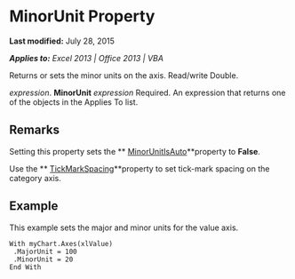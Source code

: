 
# MinorUnit Property

 **Last modified:** July 28, 2015

 _**Applies to:** Excel 2013 | Office 2013 | VBA_

Returns or sets the minor units on the axis. Read/write Double.

 _expression_. **MinorUnit**
 _expression_ Required. An expression that returns one of the objects in the Applies To list.

## Remarks

Setting this property sets the  ** [MinorUnitIsAuto](ca6a18d5-f93f-4801-7704-4d3a25b633cb.md)**property to  **False**.

Use the  ** [TickMarkSpacing](5c8abc42-b0bc-882d-ebdf-7125a92b121b.md)**property to set tick-mark spacing on the category axis.


## Example

This example sets the major and minor units for the value axis.


```
With myChart.Axes(xlValue) 
 .MajorUnit = 100 
 .MinorUnit = 20 
End With
```

